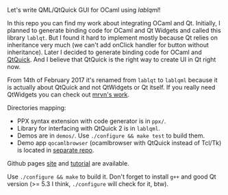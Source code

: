 Let's write QML/QtQuick GUI for OCaml using *lablqml*!

In this repo you can find my work about integrating OCaml and Qt. Initially, I
planned to generate binding code for OCaml and Qt Widgets and called this
library `lablqt`. But I found it
hard to implement mostly because Qt relies on inheritance very much (we can't
add onClick handler for button without inheritance). Later I decided to
generate binding code for OCaml and [QtQuick](http://www.qt.io/qt-quick/).
And I believe that QtQuick
is the right way to create UI in Qt right now.

From 14th of February 2017 it's renamed from `lablqt` to `lablqml` because it
is actually about QtQuick and not QtWidgets or Qt itself.  If
you really need QtWidgets you can check out
[mrvn's work](https://github.com/mrvn/ocaml-qt5).

Directories mapping:

* PPX syntax extension with code generator is in `ppx/`.
* Library for interfacing with QtQuick 2 is in `lablqml`.
* Demos are in `demos/`. Use `./configure && make test` to build them.
* Demo app `qocamlbrowser` (ocamlbrowser with QtQuick instead of Tcl/Tk) is
located in [separate repo](https://github.com/kakadu/qocamlbrowser_quick).

Github pages [site](http://kakadu.github.io/lablqt/) and
[tutorial](http://kakadu.github.io/lablqt/tutorial2.html) are available.

Use `./configure && make` to build it. Don't forget to install `g++` and good Qt
version (>= 5.3 I think, `./configure` will check for it, btw).
